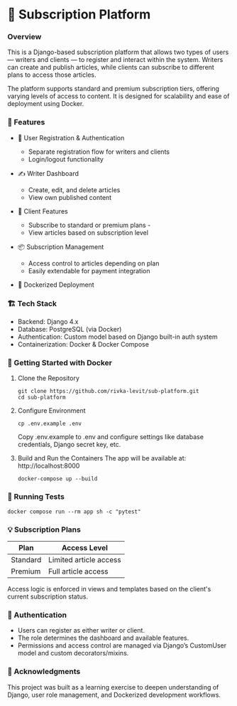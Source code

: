 # 📰 Subscription Platform

### Overview

This is a Django-based subscription platform that allows two types of users — 
writers and clients — to register and interact within the system. Writers 
can create and publish articles, while clients can subscribe to different 
plans to access those articles.

The platform supports standard and premium subscription tiers, offering 
varying levels of access to content. It is designed for scalability and ease 
of deployment using Docker.

### 🚀 Features

- 🔐 User Registration & Authentication
    - Separate registration flow for writers and clients
    - Login/logout functionality

- ✍️ Writer Dashboard
    - Create, edit, and delete articles
    - View own published content

- 📖 Client Features
    - Subscribe to standard or premium plans - 
    - View articles based on subscription level

- 📦 Subscription Management
    - Access control to articles depending on plan
    - Easily extendable for payment integration

- 🐳 Dockerized Deployment

### 🏗️ Tech Stack

- Backend: Django 4.x
- Database: PostgreSQL (via Docker)
- Authentication: Custom model based on Django built-in auth system
- Containerization: Docker & Docker Compose

### 🐳 Getting Started with Docker

1. Clone the Repository
    ```
    git clone https://github.com/rivka-levit/sub-platform.git
    cd sub-platform
   ```
   
2. Configure Environment
    ```
    cp .env.example .env
   ```
    
    Copy .env.example to .env and configure settings like database 
    credentials, Django secret key, etc.


3. Build and Run the Containers
    The app will be available at: http://localhost:8000
    ```
    docker-compose up --build
   ```

### 🧪 Running Tests

```
docker compose run --rm app sh -c "pytest"
```

### 💡 Subscription Plans

| Plan       | Access Level           |
|------------|------------------------|
| Standard   | Limited article access |
| Premium    | Full article access    |

Access logic is enforced in views and templates based on the client's current 
subscription status.

### 🔐 Authentication

- Users can register as either writer or client.
- The role determines the dashboard and available features.
- Permissions and access control are managed via Django’s CustomUser model and custom decorators/mixins.

### 🙌 Acknowledgments

This project was built as a learning exercise to deepen understanding of Django, user role management, and Dockerized 
development workflows.
